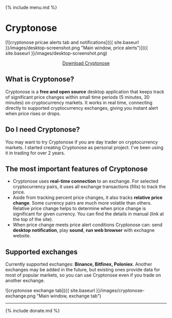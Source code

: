 {% include menu.md %}

# Cryptonose

[![cryptonose pricae alerts tab and notifications]({{ site.baseurl }}/images/desktop-screenshot.png "Main window, price alerts")]({{ site.baseurl }}/images/desktop-screenshot.png)

<p style="text-align: center;"><a class="download-button" href="https://dawidm.github.io/cryptonose2/download/">Download Cryptonose</a></p>

## What is Cryptonose?
Cryptonose is a **free and open source** desktop application that keeps track of significant price changes within small time periods (5 minutes, 30 minutes) on cryptocurrency markets. It works in real time, connecting directly to supported cryptocurrency exchanges, giving you instant alert when price rises or drops.

## Do I need Cryptonose?
You may want to try Cryptonose if you are day trader on cryptocurrency markets. I started creating Cryptonose as personal project. I've been using it in trading for over 2 years.

## The most important features of Cryptonose
* Cryptonose uses **real-time connection** to an exchange. For selected cryptocurrency pairs, it uses all exchange transactions (fills) to track the price.
* Aside from tracking percent price changes, it also tracks **relative price change**. Some currency pairs are much more volatile than others. Relative price change helps to determine when price change is significant for given currency. You can find the details in manual (link at the top of the site).
* When price change meets price alert conditions Cryptonose can: send **desktop notification**, play **sound**, **run web browser** with exchagne website.

## Supported exchanges
Currently supported exchanges: **Binance, Bitfinex, Poloniex**. Another exchanges may be added in the future, but existing ones provide data for most of popular markets, so you can use Cryptonose even if you trade on another exchange.

![cryptonose exchange tab]({{ site.baseurl }}/images/cryptonose-exchange.png "Main window, exchange tab")

___

{% include donate.md %}
